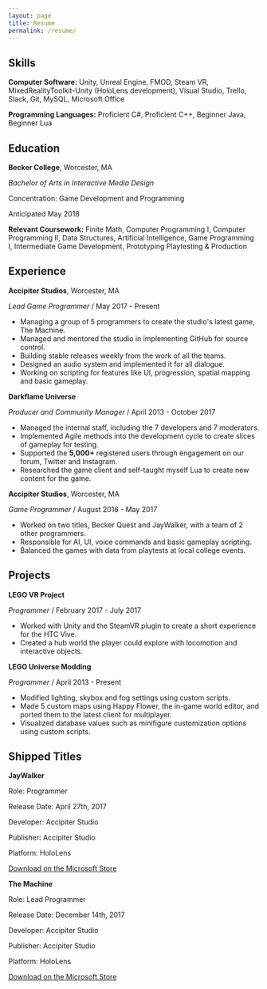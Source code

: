 ```yaml
---
layout: page
title: Resume
permalink: /resume/
---
```


<h2>Skills</h2>
<b>Computer Software:</b> Unity, Unreal Engine, FMOD, Steam VR, MixedRealityToolkit-Unity (HoloLens development), Visual Studio, Trello, Slack, Git, MySQL, Microsoft Office

<b>Programming Languages:</b> Proficient C#, Proficient C++, Beginner Java, Beginner Lua

<h2>Education</h2>
<b>Becker College</b>, Worcester, MA

<i>Bachelor of Arts in Interactive Media Design</i>

Concentration: Game Development and Programming

Anticipated May 2018

<b>Relevant Coursework:</b> Finite Math, Computer Programming I, Computer Programming II, Data Structures, Artificial Intelligence, Game Programming I, Intermediate Game Development, Prototyping Playtesting & Production

<h2>Experience</h2>
<b>Accipiter Studios</b>, Worcester, MA

<i>Lead Game Programmer</i> / May 2017 - Present
* Managing a group of 5 programmers to create the studio's latest game, The Machine.
* Managed and mentored the studio in implementing GitHub for source control.
* Building stable releases weekly from the work of all the teams.
* Designed an audio system and implemented it for all dialogue.
* Working on scripting for features like UI, progression, spatial mapping and basic gameplay.

<b>Darkflame Universe</b>

<i>Producer and Community Manager</i> / April 2013 - October 2017
* Managed the internal staff, including the 7 developers and 7 moderators.
* Implemented Agile methods into the development cycle to create slices of gameplay for testing.
* Supported the <b>5,000+</b> registered users through engagement on our forum, Twitter and Instagram.
* Researched the game client and self-taught myself Lua to create new content for the game.

<b>Accipiter Studios</b>, Worcester, MA

<i>Game Programmer</i> / August 2016 - May 2017
* Worked on two titles, Becker Quest and JayWalker, with a team of 2 other programmers.
* Responsible for AI, UI, voice commands and basic gameplay scripting.
* Balanced the games with data from playtests at local college events.

<h2>Projects</h2>
<b>LEGO VR Project</b>

<i>Programmer</i> / February 2017 - July 2017
* Worked with Unity and the SteamVR plugin to create a short experience for the HTC Vive.
* Created a hub world the player could explore with locomotion and interactive objects.

<b>LEGO Universe Modding</b>

<i>Programmer</i> / April 2013 - Present
* Modified lighting, skybox and fog settings using custom scripts.
* Made 5 custom maps using Happy Flower, the in-game world editor, and ported them to the latest client for multiplayer.
* Visualized database values such as minifigure customization options using custom scripts.

<h2>Shipped Titles</h2>
<b>JayWalker</b>

Role: Programmer

Release Date: April 27th, 2017

Developer: Accipiter Studio

Publisher: Accipiter Studio

Platform: HoloLens

[Download on the Microsoft Store](https://www.microsoft.com/en-us/store/p/jaywalker/9p76lxr8hhb0)

<b>The Machine</b>

Role: Lead Programmer

Release Date: December 14th, 2017

Developer: Accipiter Studio

Publisher: Accipiter Studio

Platform: HoloLens

[Download on the Microsoft Store](https://www.microsoft.com/en-us/store/p/the-machine-demo/9nhxpw0b2hwl)
